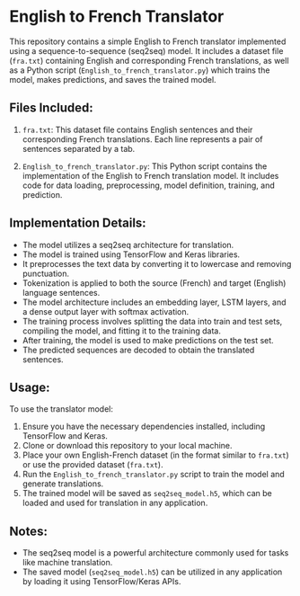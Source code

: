 # English to French Translator

This repository contains a simple English to French translator implemented using a sequence-to-sequence (seq2seq) model. It includes a dataset file (`fra.txt`) containing English and corresponding French translations, as well as a Python script (`English_to_french_translator.py`) which trains the model, makes predictions, and saves the trained model.

## Files Included:

1. `fra.txt`: This dataset file contains English sentences and their corresponding French translations. Each line represents a pair of sentences separated by a tab.

2. `English_to_french_translator.py`: This Python script contains the implementation of the English to French translation model. It includes code for data loading, preprocessing, model definition, training, and prediction.

## Implementation Details:

- The model utilizes a seq2seq architecture for translation.
- The model is trained using TensorFlow and Keras libraries.
- It preprocesses the text data by converting it to lowercase and removing punctuation.
- Tokenization is applied to both the source (French) and target (English) language sentences.
- The model architecture includes an embedding layer, LSTM layers, and a dense output layer with softmax activation.
- The training process involves splitting the data into train and test sets, compiling the model, and fitting it to the training data.
- After training, the model is used to make predictions on the test set.
- The predicted sequences are decoded to obtain the translated sentences.

## Usage:

To use the translator model:

1. Ensure you have the necessary dependencies installed, including TensorFlow and Keras.
2. Clone or download this repository to your local machine.
3. Place your own English-French dataset (in the format similar to `fra.txt`) or use the provided dataset (`fra.txt`).
4. Run the `English_to_french_translator.py` script to train the model and generate translations.
5. The trained model will be saved as `seq2seq_model.h5`, which can be loaded and used for translation in any application.

## Notes:

- The seq2seq model is a powerful architecture commonly used for tasks like machine translation.
- The saved model (`seq2seq_model.h5`) can be utilized in any application by loading it using TensorFlow/Keras APIs.

